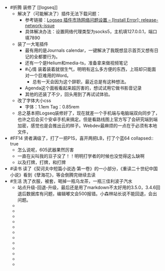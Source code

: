 - #折腾 装修了 [[logseq]]
	- 解决了（可能解决了）插件无法下载问题：
		- 参考链接：[Logseq 插件市场网络问题设置 – [Install Error]: release-network-issue](https://anotherdayu.com/2022/567/)
		- 具体解决办法：设置网络代理类型为socks5，主机填127.0.0.1，端口填7890
	- 装了一大笔插件
		- 最有用的是Journals calendar，一键解决了我既想显示首页又想有日记的全都要行为。
		- 还有一个是Helium和media-ts，准备拿来做视频笔记
		- #心情 装着装着就很生气，明明有这么多方便的东西，上班却只能面对一个巨难用的Word。
			- 总有一天会因为这个辞职，最近总是有这种想法。
		- Agenda这个面板看起来超厉害的，想试试用它做书影音记录
		- 其他的还装了不少，回头用到了再试试体验。
	- 改了字体大小css
		- 字体：1.1em
		  Tag：0.85rem
	- 总之基本把Logseq装修好了，现在就差一个手机端与电脑端双向同步了，也许之后会买个安卓手机来搞定。但是看路线图上官方写了会研究端到端加密，感觉也是会推出云的样子。Webdev最麻烦的一点在于必须有本地文件，
- #FF14 贤者满级了，打了一把P1S，喜开两把LB，打了个蓝64
  collapsed:: true
	- 怎么说呢，605武器果然厉害
	- 一直在尖叫我的豆子没了！！明明打学者的时候也没觉得这么缺啊
	- 以及打牌，打牌，和打牌
- #读书 读了《契诃夫中短篇小说选·第一卷》的一小部分，《重读二十世纪中国小说》看到《孽海花》，等会倒腾完继续去读
- #生活 洗了衣服，被套，喝掉一瓶乌龙茶，一瓶三佳利波子汽水
	- 站点升级-回退-升级，最后还是用了markdown不太好用的3.5.0，3.4.6回退后数据库有问题，编辑嘟文会500报错。小森林站长说不能回退，会出问题。
	-
	-
	-
	-
	-
	-
	-
	-
	-
	-
	-
	-